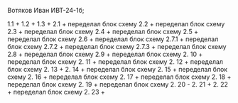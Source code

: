 Вотяков Иван ИВТ-24-1б; 

1.1 +
1.2 +
1.3 +
2.1 + переделал блок схему
2.2 + переделал блок схему
2.3 + переделал блок схему
2.4 + переделал блок схему
2.5 + переделал блок схему
2.6 + переделал блок схему
2.7.1 + переделал блок схему
2.7.2 + переделал блок схему
2.7.3 + переделал блок схему
2.8 + переделал блок схему
2.9 + переделал блок схему
2. 10 + переделал блок схему
2. 11 + переделал блок схему
2. 12 + переделал блок схему
2. 13 + 
2. 14 + переделал блок схему 
2. 15 + переделал блок схему
2. 16 + переделал блок схему
2. 17 + переделал блок схему
2. 18 + переделал блок схему
2. 19 + переделал блок схему
2. 20 -
2. 21 +
2. 22 + переделал блок схему
2. 23 +
